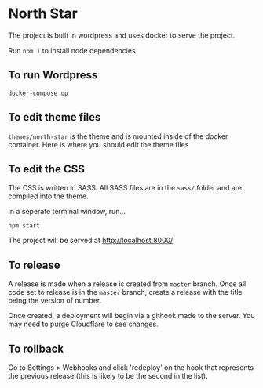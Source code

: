 # North Star

The project is built in wordpress and uses docker to serve the project.

Run `npm i` to install node dependencies.

## To run Wordpress

```
docker-compose up
```

## To edit theme files

`themes/north-star` is the theme and is mounted inside of the docker container. Here is where you should edit the theme files

## To edit the CSS

The CSS is written in SASS. All SASS files are in the `sass/` folder and are compiled into the theme.

In a seperate terminal window, run...

```
npm start
```

The project will be served at [http://localhost:8000/](http://localhost:8000/)

## To release

A release is made when a release is created from `master` branch. Once all code set to release is in the `master` branch, create a release with the title being the version of number.

Once created, a deployment will begin via a githook made to the server. You may need to purge Cloudflare to see changes.

## To rollback
Go to Settings > Webhooks and click 'redeploy' on the hook that represents the previous release (this is likely to be the second in the list).
